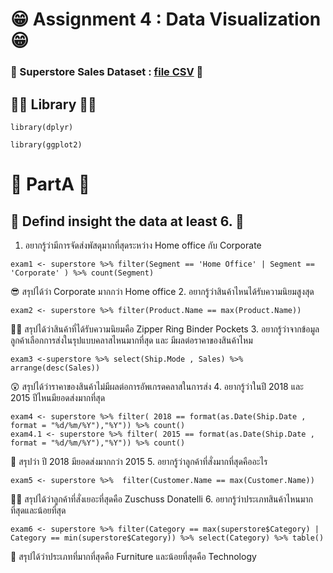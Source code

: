 # 😁 Assignment 4 : Data Visualization 😁

### 👻 Superstore Sales Dataset : [file CSV](https://raw.githubusercontent.com/safesit23/INT214-Statistics/main/datasets/superstore_sales.csv) 👻

## 🐻‍❄️ Library 🐻‍❄️ 
```
library(dplyr) 
```
```
library(ggplot2)
```

# 🐜 PartA 🐜

## 🐅 Defind  insight the data at least 6. 🐅
1. อยากรู้ว่ามีการจัดส่งพัสดุมากที่สุดระหว่าง Home office กับ  Corporate 
```
exam1 <- superstore %>% filter(Segment == 'Home Office' | Segment == 'Corporate' ) %>% count(Segment)
```
😎 สรุปได้ว่า Corporate มากกว่า Home office 
2. อยากรู้ว่าสินค้าไหนได้รับความนิยมสูงสุด 
```
exam2 <- superstore %>% filter(Product.Name == max(Product.Name)) 
```
😶‍🌫️ สรุปได้ว่าสินค้าที่ได้รับความนิยมคือ Zipper Ring Binder Pockets
3. อยากรู้ว่าจากข้อมูลลูกค้าเลือกการส่งในรุปแบบคลาสไหนมากที่สุด และ มีผลต่อราคาของสินค้าไหม 
```
exam3 <-superstore %>% select(Ship.Mode , Sales) %>% arrange(desc(Sales))
```
😲 สรุปได้ว่าราคาของสินค้าไม่มีผลต่อการอัพเกรดคลาสในการส่ง
4. อยากรู้ว่าในปี 2018 และ 2015 ปีไหนมียอดส่งมากที่สุด 
```
exam4 <- superstore %>% filter( 2018 == format(as.Date(Ship.Date , format = "%d/%m/%Y"),"%Y")) %>% count()
exam4.1 <- superstore %>% filter( 2015 == format(as.Date(Ship.Date , format = "%d/%m/%Y"),"%Y")) %>% count()
```
🥸 สรุปว่า ปี 2018 มียอดส่งมากกว่า 2015
5. อยากรู้ว่าลูกค้าที่สั่งมากที่สุดคืออะไร 
```
exam5 <- superstore %>%  filter(Customer.Name == max(Customer.Name)) 
```
😵‍💫 สรุปได้ว่าลูกค้าที่สั่งเยอะที่สุดคือ Zuschuss Donatelli
6. อยากรู้ว่าประเภทสินค้าไหนมากที่สุดและน้อยที่สุด 
```
exam6 <- superstore %>% filter(Category == max(superstore$Category) | Category == min(superstore$Category)) %>% select(Category) %>% table()
```
🧐 สรุปได้ว่าประเภทที่มากที่สุดคือ Furniture และน้อยที่สุดคือ Technology

